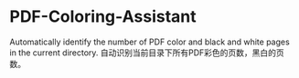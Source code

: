 # PDF-Coloring-Assistant
Automatically identify the number of PDF color and black and white pages in the current directory.
自动识别当前目录下所有PDF彩色的页数，黑白的页数。
